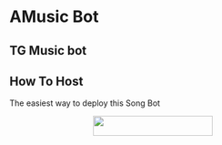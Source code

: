 # AMusic Bot
## TG Music bot


## How To Host
The easiest way to deploy this Song Bot
<p align="center"><a href="https://heroku.com/deploy?template=https://github.com/ACHIYA96/AMusicBot"> <img src="https://img.shields.io/badge/Deploy%20To%20Heroku-blueviolet?style=for-the-badge&logo=heroku" width="210" height="34.45"/></a></p>
